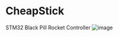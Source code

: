 # CheapStick
 STM32 Black Pill Rocket Controller
![image](https://github.com/Will006/CheapStick/assets/29715317/5b0b5621-4d04-42f2-957b-4d29a978b0bd)
